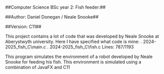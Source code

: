 ##Computer Science BSc year 2: Fish feeder:##

##Author: Daniel Donegan / Neale Snooke##

##Version: C11##

This project contains a lot of code that was developed by Neale Snooke at Aberystwyth university. Here I have specified what code is mine:
  . 2024-2025_fish_C\main.c
  . 2024-2025_fish_C\fish.c Lines: 787/1193

This program simulates the environment of a robot developed by Neale Snooke for feeding his fish. This environment is simulated using a combination of JavaFX and C11
